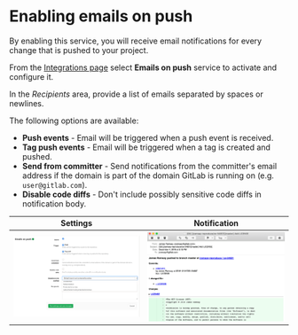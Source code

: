 # Enabling emails on push

By enabling this service, you will receive email notifications for every change
that is pushed to your project.

From the [Integrations page](overview.md#accessing-integrations)
select **Emails on push** service to activate and configure it.

In the _Recipients_ area, provide a list of emails separated by spaces or newlines.

The following options are available:

- **Push events** - Email will be triggered when a push event is received.
- **Tag push events** - Email will be triggered when a tag is created and pushed.
- **Send from committer** - Send notifications from the committer's email address if the domain is part of the domain GitLab is running on (e.g. `user@gitlab.com`).
- **Disable code diffs** - Don't include possibly sensitive code diffs in notification body.

| Settings | Notification |
| --- | --- |
| ![Email on push service settings](img/emails_on_push_service.png) | ![Email on push notification](img/emails_on_push_email.png) |

